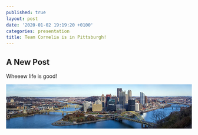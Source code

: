 ```yaml
---
published: true
layout: post
date: '2020-01-02 19:19:20 +0100'
categories: presentation
title: Team Cornelia is in Pittsburgh!
---
```

## A New Post

Wheeew life is good!

![Skyline of Pittsburgh](/images/pittsburgh.jpg)